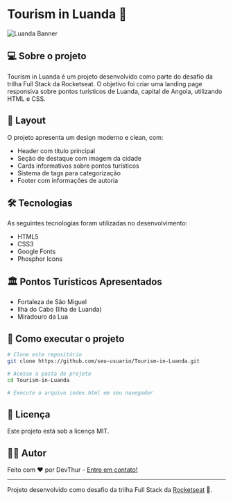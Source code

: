 # Tourism in Luanda 🌅

![Luanda Banner](assets/img/img_luanda.jpg)

## 💻 Sobre o projeto

Tourism in Luanda é um projeto desenvolvido como parte do desafio da trilha Full Stack da Rocketseat. O objetivo foi criar uma landing page responsiva sobre pontos turísticos de Luanda, capital de Angola, utilizando HTML e CSS.

## 🎨 Layout

O projeto apresenta um design moderno e clean, com:

- Header com título principal
- Seção de destaque com imagem da cidade
- Cards informativos sobre pontos turísticos
- Sistema de tags para categorização
- Footer com informações de autoria

## 🛠 Tecnologias

As seguintes tecnologias foram utilizadas no desenvolvimento:

- HTML5
- CSS3
- Google Fonts
- Phosphor Icons

## 🏛 Pontos Turísticos Apresentados

- Fortaleza de São Miguel
- Ilha do Cabo (Ilha de Luanda)
- Miradouro da Lua

## 🚀 Como executar o projeto

```bash
# Clone este repositório
git clone https://github.com/seu-usuario/Tourism-in-Luanda.git

# Acesse a pasta do projeto
cd Tourism-in-Luanda

# Execute o arquivo index.html em seu navegador
```

## 📝 Licença

Este projeto está sob a licença MIT.

## 👨‍💻 Autor

Feito com ❤️ por DevThur - [Entre em contato!](https://www.linkedin.com/in/arthur-henrique-072354303/)

---

Projeto desenvolvido como desafio da trilha Full Stack da [Rocketseat](https://www.rocketseat.com.br/) 🚀.
